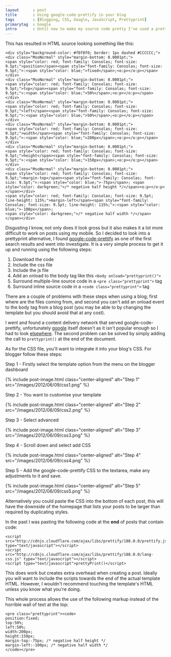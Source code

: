 ```yaml
---
layout      : post
title       : Using google-code-prettify in your blog
tags        : [Blogging, CSS, Google, JavaScript, Prettyprint]
primarytag  : Google
intro       : Until now to make my source code pretty I've used a pretty dodgy method that involved going from Visual Studio to Word to Blogger and surrounding the lot in a div to apply some styles to the whole thing.
---
```


This has resulted in HTML source looking something like this:

<!--prettify lang=html-->
    <div style="background-color: #f0f0f0; border: 1px dashed #CCCCCC;">
    <div class="MsoNormal" style="margin-bottom: 0.0001pt;">
    <span style="color: red; font-family: Consolas; font-size: 9.5pt;">position</span><span style="font-family: Consolas; font-size: 9.5pt;">:<span style="color: blue;">fixed</span>;<o:p></o:p></span></div>
    <div class="MsoNormal" style="margin-bottom: 0.0001pt;">
    <span style="color: red; font-family: Consolas; font-size: 9.5pt;">top</span><span style="font-family: Consolas; font-size: 9.5pt;">:<span style="color: blue;">50%</span>;<o:p></o:p></span></div>
    <div class="MsoNormal" style="margin-bottom: 0.0001pt;">
    <span style="color: red; font-family: Consolas; font-size: 9.5pt;">left</span><span style="font-family: Consolas; font-size: 9.5pt;">:<span style="color: blue;">50%</span>;<o:p></o:p></span></div>
    <div class="MsoNormal" style="margin-bottom: 0.0001pt;">
    <span style="color: red; font-family: Consolas; font-size: 9.5pt;">width</span><span style="font-family: Consolas; font-size: 9.5pt;">:<span style="color: blue;">200px</span>;<o:p></o:p></span></div>
    <div class="MsoNormal" style="margin-bottom: 0.0001pt;">
    <span style="color: red; font-family: Consolas; font-size: 9.5pt;">height</span><span style="font-family: Consolas; font-size: 9.5pt;">:<span style="color: blue;">150px</span>;<o:p></o:p></span></div>
    <div class="MsoNormal" style="margin-bottom: 0.0001pt;">
    <span style="color: red; font-family: Consolas; font-size: 9.5pt;">margin-top</span><span style="font-family: Consolas; font-size: 9.5pt;">:<span style="color: blue;">-75px</span>; <span style="color: darkgreen;">/* negative half height */</span><o:p></o:p></span></div>
    <span style="color: red; font-family: Consolas; font-size: 9.5pt; line-height: 115%;">margin-left</span><span style="font-family: Consolas; font-size: 9.5pt; line-height: 115%;">:<span style="color: blue;">-100px</span>;
    <span style="color: darkgreen;">/* negative half width */</span></span></div>

Disgusting I know, not only does it look gross but it also makes it a lot more difficult to work on posts using my mobile. So I decided to look into a prettyprint alternative, I found [google-code-prettify][1] as one of the first search results and went into investigate. It is a very simple process to get it up and running using the following steps:

1. Download the code
2. Include the css file
3. Include the js file
4. Add an onload to the body tag like this `<body onload="prettyprint()">`
5. Surround multiple-line source code in a `<pre class="prettyprint">` tag
6. Surround inline source code in a `<code class="prettyprint">` tag

There are a couple of problems with these steps when using a blog; first where are the files coming from, and second you can't add an onload event to the body tag from a blog post (you may be able to by changing the template but you should avoid that at any cost).

I went and found a content delivery network that served google-code-prettify, unfortunately [google][2] itself doesn't as it isn't popular enough so I had to look [elsewhere][3]. The second problem can be solved by simply adding the call to `prettyprint()` at the end of the document.

As for the CSS file, you'll want to integrate it into your blog's CSS. For blogger follow these steps:

Step 1 - Firstly select the template option from the menu on the blogger dashboard

{% include post-image.html class="center-aligned" alt="Step 1" src="/images/2012/06/09/css1.png" %}

Step 2 - You want to customise your template

{% include post-image.html class="center-aligned" alt="Step 2" src="/images/2012/06/09/css2.png" %}

Step 3 - Select advanced

{% include post-image.html class="center-aligned" alt="Step 3" src="/images/2012/06/09/css3.png" %}

Step 4 - Scroll down and select add CSS

{% include post-image.html class="center-aligned" alt="Step 4" src="/images/2012/06/09/css4.png" %}

Step 5 - Add the google-code-prettify CSS to the textarea, make any adjustments to it and save.

{% include post-image.html class="center-aligned" alt="Step 5" src="/images/2012/06/09/css5.png" %}

Alternatively you could paste the CSS into the bottom of each post, this will have the downside of the homepage that lists your posts to be larger than required by duplicating styles.

In the past I was pasting the following code at the **end** of posts that contain code:

<!--prettify lang=html-->
    <script src="http://cdnjs.cloudflare.com/ajax/libs/prettify/188.0.0/prettify.js" type="text/javascript"></script>
    <script src="http://cdnjs.cloudflare.com/ajax/libs/prettify/188.0.0/lang-css.js" type="text/javascript"></script>
    <script type="text/javascript">prettyPrint()</script>

This does work but creates extra overhead when creating a post. Ideally you will want to include the scripts towards the end of the actual template HTML. However, I wouldn't recommend touching the template's HTML unless you know what you're doing.

This whole process allows the use of the following markup instead of the horrible wall of text at the top:

<!--prettify lang=html-->
    <pre class="prettyprint"><code>
    position:fixed;
    top:50%;
    left:50%;
    width:200px;
    height:150px;
    margin-top:-75px; /* negative half height */
    margin-left:-100px; /* negative half width */
    </code></pre>



[1]: https://code.google.com/p/google-code-prettify/
[2]: https://developers.google.com/speed/libraries/devguide
[3]: http://www.cdnjs.com/